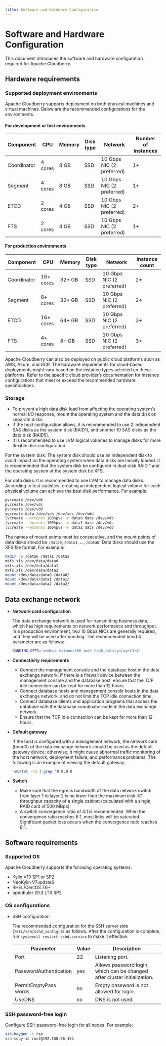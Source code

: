 ```yaml
---
title: Software and Hardware Configuration
---
```


# Software and Hardware Configuration

This document introduces the software and hardware configuration required for Apache Cloudberry.

## Hardware requirements

### Supported deployment environments

Apache Cloudberry supports deployment on both physical machines and virtual machines. Below are the recommended configurations for the environments.

#### For development or test environments

| Component    | CPU  | Memory | Disk type | Network                 | Number of instances |
| ------- | ---- | ---- | -------- | -------------------- | -------- |
| Coordinator  | 4 cores | 8 GB | SSD      | 10 Gbps NIC (2 preferred) | 1+       |
| Segment | 4 cores | 8 GB | SSD      | 10 Gbps NIC (2 preferred) | 1+       |
| ETCD    | 2 cores | 4 GB | SSD      | 10 Gbps NIC (2 preferred) | 2+       |
| FTS     | 2 cores | 4 GB | SSD      | 10 Gbps NIC (2 preferred) | 1+       |

#### For production environments

| Component    | CPU    | Memory   | Disk type | Network                 | Instance count |
| ------- | ------ | ------ | -------- | -------------------- | -------- |
| Coordinator  | 16+ cores | 32+ GB | SSD      | 10 Gbps NIC (2 preferred) | 2+       |
| Segment | 8+ cores  | 32+ GB | SSD      | 10 Gbps NIC (2 preferred) | 2+       |
| ETCD    | 16+ cores | 64+ GB | SSD      | 10 Gbps NIC (2 preferred) | 3+       |
| FTS     | 4+ cores  | 8+ GB   | SSD      | 10 Gbps NIC (2 preferred) | 3+       |

Apache Cloudberry can also be deployed on public cloud platforms such as AWS, Azure, and GCP. The hardware requirements for cloud-based deployments might vary based on the instance types selected on these platforms. Refer to the specific cloud provider’s documentation for instance configurations that meet or exceed the recommended hardware specifications.

### Storage

- To prevent a high data disk load from affecting the operating system's normal I/O response, mount the operating system and the data disk on separate disks.
- If the host configuration allows, it is recommended to use 2 independent SAS disks as the system disk (RAID1), and another 10 SAS disks as the data disk (RAID5).
- It is recommended to use LVM logical volumes to manage disks for more flexible disk configuration.

For the system disk: The system disk should use an independent disk to avoid impact on the operating system when data disks are heavily loaded. It is recommended that the system disk be configured in dual-disk RAID 1 and the operating system of the system disk be XFS.

For data disks: It is recommended to use LVM to manage data disks. According to test statistics, creating an independent logical volume for each physical volume can achieve the best disk performance. For example:

```bash
pvcreate /dev/vdb
pvcreate /dev/vdc
pvcreate /dev/vdd
vgcreate data /dev/vdb /dev/vdc /dev/vdd
lvcreate --extents 100%pvs -n data0 data /dev/vdb
lvcreate --extents 100%pvs -n data1 data /dev/vdc
lvcreate --extents 100%pvs -n data2 data /dev/vdd 
```

The names of mount points must be consecutive, and the mount points of data disks should be `/data0`, `/data1`, ..., `/dataN`. Data disks should use the XFS file format. For example:

```bash
mkdir -p /data0 /data1 /data2
mkfs.xfs /dev/data/data0
mkfs.xfs /dev/data/data1
mkfs.xfs /dev/data/data2
mount /dev/data/data0 /data0/
mount /dev/data/data1 /data1/
mount /dev/data/data2 /data2/ 
```

## Data exchange network

- **Network card configuration**

    The data exchange network is used for transmitting business data, which has high requirements on network performance and throughput. In a production environment, two 10 Gbps NICs are generally required, and they will be used after bonding. The recommended bond 4 parameter are as follows:

    ```bash
    BONDING_OPTS='mode=4 miimon=100 xmit_hash_policy=layer3+4'
    ```

- **Connectivity requirements**

    - Connect the management console and the database host in the data exchange network. If there is a firewall device between the management console and the database host, ensure that the TCP idle connection can be kept for more than 12 hours.
    - Connect database hosts and management console hosts in the data exchange network, and do not limit the TCP idle connection time.
    - Connect database clients and application programs that access the database with the database coordinator node in the data exchange network.
    - Ensure that the TCP idle connection can be kept for more than 12 hours.

- **Default gateway**

    If the host is configured with a management network, the network card (bond0) of the data exchange network should be used as the default gateway device; otherwise, it might cause abnormal traffic monitoring of the host network, deployment failure, and performance problems. The following is an example of viewing the default gateway.

    ```bash
    netstat -rn | grep ^0.0.0.0
    ```

- **Switch**

    - Make sure that the egress bandwidth of the data network switch from layer 1 to layer 2 is no lower than the maximum disk I/O throughput capacity of a single cabinet (calculated with a single RAID card of 500 MBps).
    - A switch convergence ratio of 4:1 is recommended. When the convergence ratio reaches 6:1, most links will be saturated. Significant packet loss occurs when the convergence ratio reaches 8:1.

## Software requirements

### Supported OS

Apache Cloudberry supports the following operating systems:

- Kylin V10 SP1 or SP2
- NeoKylin V7update6
- RHEL/CentOS 7.6+
- openEuler 20.3 LTS SP2

### OS configurations

- SSH configuration

    The recommended configuration for the SSH server side (`/etc/ssh/sshd_config`) is as follows. After the configuration is complete, run `systemctl restart sshd.service` to make it effective.

    | Parameter                   | Value   | Description             |
    | ---------------------- | ---- | ---------------- |
    | Port                   | 22   | Listening port.         |
    | PasswordAuthentication | yes  | Allows password login, which can be changed after cluster initialization.   |
    | PermitEmptyPass words  | no   | Empty password is not allowed for login. |
    | UseDNS                 | no   | DNS is not used.     |

### SSH password-free login

Configure SSH password-free login for all nodes. For example:

```bash
ssh-keygen -t rsa
ssh-copy-id root@192.168.66.154 
```
